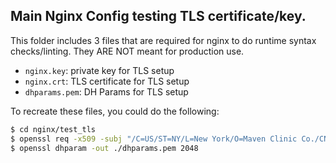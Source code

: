 ## Main Nginx Config testing TLS certificate/key.

This folder includes 3 files that are required for nginx to do runtime syntax checks/linting. They ARE NOT meant for production use.

 * `nginx.key`: private key for TLS setup
 * `nginx.crt`: TLS certificate for TLS setup
 * `dhparams.pem`: DH Params for TLS setup

To recreate these files, you could do the following:

```bash
$ cd nginx/test_tls
$ openssl req -x509 -subj "/C=US/ST=NY/L=New York/O=Maven Clinic Co./CN=*.mvnctl.net" -nodes -days 730 -newkey rsa:2048 -keyout ./nginx.key -out ./nginx.crt
$ openssl dhparam -out ./dhparams.pem 2048
```
